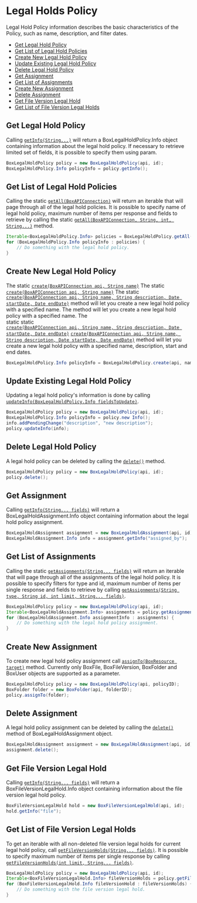 Legal Holds Policy
==================

Legal Hold Policy information describes the basic characteristics of the Policy,
such as name, description, and filter dates.

<!-- START doctoc generated TOC please keep comment here to allow auto update -->
<!-- DON'T EDIT THIS SECTION, INSTEAD RE-RUN doctoc TO UPDATE -->


- [Get Legal Hold Policy](#get-legal-hold-policy)
- [Get List of Legal Hold Policies](#get-list-of-legal-hold-policies)
- [Create New Legal Hold Policy](#create-new-legal-hold-policy)
- [Update Existing Legal Hold Policy](#update-existing-legal-hold-policy)
- [Delete Legal Hold Policy](#delete-legal-hold-policy)
- [Get Assignment](#get-assignment)
- [Get List of Assignments](#get-list-of-assignments)
- [Create New Assignment](#create-new-assignment)
- [Delete Assignment](#delete-assignment)
- [Get File Version Legal Hold](#get-file-version-legal-hold)
- [Get List of File Version Legal Holds](#get-list-of-file-version-legal-holds)

<!-- END doctoc generated TOC please keep comment here to allow auto update -->

Get Legal Hold Policy
---------------------

Calling [`getInfo(String...)`][get-info] will return a BoxLegalHoldPolicy.Info object
containing information about the legal hold policy. If necessary to retrieve
limited set of fields, it is possible to specify them using param.

```java
BoxLegalHoldPolicy policy = new BoxLegalHoldPolicy(api, id);
BoxLegalHoldPolicy.Info policyInfo = policy.getInfo();
```

[get-info]: http://opensource.box.com/box-java-sdk/javadoc/com/box/sdk/BoxLegalHoldPolicy.html#getInfo-java.lang.String...-

Get List of Legal Hold Policies
-------------------------------

Calling the static [`getAll(BoxAPIConnection)`][get-list-of-legal-hold-policies]
will return an iterable that will page through all of the legal hold policies.
It is possible to specify name of legal hold policy, maximum number of items per
response and fields to retrieve by calling the static
[`getAll(BoxAPIConnection, String, int, String...)`][get-list-of-legal-hold-policies-with-fields] method.

```java
Iterable<BoxLegalHoldPolicy.Info> policies = BoxLegalHoldPolicy.getAll(api);
for (BoxLegalHoldPolicy.Info policyInfo : policies) {
    // Do something with the legal hold policy.
}
```

[get-list-of-legal-hold-policies]: http://opensource.box.com/box-java-sdk/javadoc/com/box/sdk/BoxLegalHoldPolicy.html#getAll-com.box.sdk.BoxAPIConnection-
[get-list-of-legal-hold-policies-with-fields]: http://opensource.box.com/box-java-sdk/javadoc/com/box/sdk/BoxLegalHoldPolicy.html#getAll-com.box.sdk.BoxAPIConnection-java.lang.String-int-java.lang.String...-

Create New Legal Hold Policy
----------------------------

The static [`create(BoxAPIConnection api, String name)`][create-new-legal-hold-policy]	The static [`create(BoxAPIConnection api, String name)`][create-new-legal-hold-policy]	The static [`create(BoxAPIConnection api, String name, String description, Date startDate, Date endDate)`][create-new-legal-hold-policy-with-dates]
method will let you create a new legal hold policy with a specified name. The	method will let you create a new legal hold policy with a specified name. The	
static	static	
[`create(BoxAPIConnection api, String name, String description, Date startDate, Date endDate)`][create-new-legal-hold-policy-with-dates]	[`create(BoxAPIConnection api, String name, String description, Date startDate, Date endDate)`][create-new-legal-hold-policy-with-dates]
method will let you create a new legal hold policy with a specified name, description, start and end dates.
```java
BoxLegalHoldPolicy.Info policyInfo = BoxLegalHoldPolicy.create(api, name, description, startedAt, endedAt);
```

[create-new-legal-hold-policy]: http://opensource.box.com/box-java-sdk/javadoc/com/box/sdk/BoxLegalHoldPolicy.html#create-com.box.sdk.BoxAPIConnection-java.lang.String-
[create-new-legal-hold-policy-with-dates]: http://opensource.box.com/box-java-sdk/javadoc/com/box/sdk/BoxLegalHoldPolicy.html#create-com.box.sdk.BoxAPIConnection-java.lang.String-java.lang.String-java.util.Date-java.util.Date-

Update Existing Legal Hold Policy
---------------------------------

Updating a legal hold policy's information is done by calling
[`updateInfo(BoxLegalHoldPolicy.Info fieldsToUpdate)`][update-info].

```java
BoxLegalHoldPolicy policy = new BoxLegalHoldPolicy(api, id);
BoxLegalHoldPolicy.Info policyInfo = policy.new Info();
info.addPendingChange("description", "new description");
policy.updateInfo(info);
```

[update-info]: http://opensource.box.com/box-java-sdk/javadoc/com/box/sdk/BoxLegalHoldPolicy.html#updateInfo-com.box.sdk.BoxLegalHoldPolicy.Info-

Delete Legal Hold Policy
------------------------

A legal hold policy can be deleted by calling the [`delete()`][delete] method.

```java
BoxLegalHoldPolicy policy = new BoxLegalHoldPolicy(api, id);
policy.delete();
```

[delete]: http://opensource.box.com/box-java-sdk/javadoc/com/box/sdk/BoxLegalHoldPolicy.html#delete--

Get Assignment
--------------

Calling [`getInfo(String... fields)`][get-assignment] will return a BoxLegalHoldAssignment.Info 
object containing information about the legal hold policy assignment.

```java
BoxLegalHoldAssignment assignment = new BoxLegalHoldAssignment(api, id);
BoxLegalHoldAssignment.Info info = assignment.getInfo("assigned_by");
```

[get-assignment]: http://opensource.box.com/box-java-sdk/javadoc/com/box/sdk/BoxLegalHoldAssignment.html#getInfo-java.lang.String...-

Get List of Assignments
--------------

Calling the static [`getAssignments(String... fields)`][get-list-of-assignments] will return 
an iterable that will page through all of the assignments of the legal hold policy. 
It is possible to specify filters for type and id, maximum number of items per single 
response and fields to retrieve by calling
[`getAssignments(String type, String id, int limit, String... fields)`][get-list-of-assignments-with-params].

```java
BoxLegalHoldPolicy policy = new BoxLegalHoldPolicy(api, id);
Iterable<BoxLegalHoldAssignment.Info> assignments = policy.getAssignments(BoxResource.getResourceType(BoxFolder.class), null, 50, "assigned_at");
for (BoxLegalHoldAssignment.Info assignmentInfo : assignments) {
	// Do something with the legal hold policy assignment.
}
```

[get-list-of-assignments]: http://opensource.box.com/box-java-sdk/javadoc/com/box/sdk/BoxLegalHoldPolicy.html#getAssignments-java.lang.String...-
[get-list-of-assignments-with-params]: http://opensource.box.com/box-java-sdk/javadoc/com/box/sdk/BoxLegalHoldPolicy.html#getAssignments-java.lang.String-java.lang.String-int-java.lang.String...-

Create New Assignment
---------------------

To create new legal hold policy assignment call [`assignTo(BoxResource target)`][create-assignment] method. 
Currently only BoxFile, BoxFileVersion, BoxFolder and BoxUser objects are supported as a parameter.

```java
BoxLegalHoldPolicy policy = new BoxLegalHoldPolicy(api, policyID);
BoxFolder folder = new BoxFolder(api, folderID);
policy.assignTo(folder);
```

[create-assignment]: http://opensource.box.com/box-java-sdk/javadoc/com/box/sdk/BoxLegalHoldPolicy.html#assignTo-com.box.sdk.BoxResource-

Delete Assignment
--------------

A legal hold policy assignment can be deleted by calling the [`delete()`][delete-assignment] method 
of BoxLegalHoldAssignment object.

```java
BoxLegalHoldAssignment assignment = new BoxLegalHoldAssignment(api, id);
assignment.delete();
```

[delete-assignment]: http://opensource.box.com/box-java-sdk/javadoc/com/box/sdk/BoxLegalHoldAssignment.html#delete--

Get File Version Legal Hold
--------------

Calling [`getInfo(String... fields)`][get-file-version-legal-hold] will return 
a BoxFileVersionLegalHold.Info object containing information about the file version legal hold policy.

```java
BoxFileVersionLegalHold hold = new BoxFileVersionLegalHold(api, id);
hold.getInfo("file");
```

[get-file-version-legal-hold]: http://opensource.box.com/box-java-sdk/javadoc/com/box/sdk/BoxFileVersionLegalHold.html#getInfo-java.lang.String...-

Get List of File Version Legal Holds
--------------
To get an iterable with all non-deleted file version legal holds for current 
legal hold policy, call [`getFileVersionHolds(String... fields)`][get-lest-of-file-version-legal-holds]. 
It is possible to specify maximum number of items per single response by calling
[`getFileVersionHolds(int limit, String... fields)`][get-lest-of-file-version-legal-holds-with-limit].

```java
BoxLegalHoldPolicy policy = new BoxLegalHoldPolicy(api, id);
Iterable<BoxFileVersionLegalHold.Info> fileVersionHolds = policy.getFileVersionHolds();
for (BoxFileVersionLegalHold.Info fileVersionHold : fileVersionHolds) {
	// Do something with the file version legal hold.
}
```

[get-lest-of-file-version-legal-holds]: http://opensource.box.com/box-java-sdk/javadoc/com/box/sdk/BoxLegalHoldPolicy.html#getFileVersionHolds-java.lang.String...-
[get-lest-of-file-version-legal-holds-with-limit]: http://opensource.box.com/box-java-sdk/javadoc/com/box/sdk/BoxLegalHoldPolicy.html#getFileVersionHolds-int-java.lang.String...-
